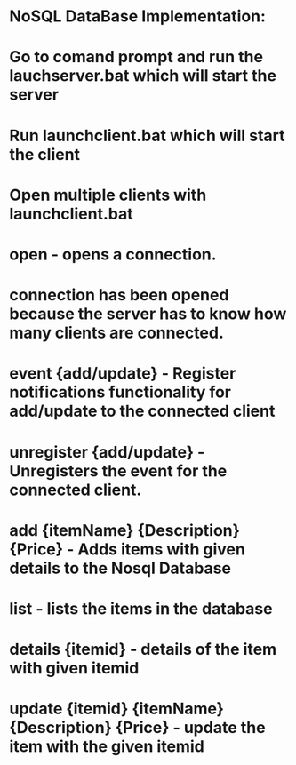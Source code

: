 # NoSQL DataBase Implementation:
#
#
#
# Go to comand prompt and run the lauchserver.bat which will start the server
# Run launchclient.bat which will start the client
# Open multiple clients with launchclient.bat
# open - opens a connection.
#       connection has been opened because the server has to know how many clients are connected.
# event {add/update} - Register notifications functionality for add/update to the connected client
# unregister {add/update} - Unregisters the event for the connected client.
# add {itemName} {Description} {Price} - Adds items with given details to the Nosql Database
# list - lists the items in the database
# details {itemid} - details of the item with given itemid
# update {itemid} {itemName} {Description} {Price} - update the item with the given itemid
# 
